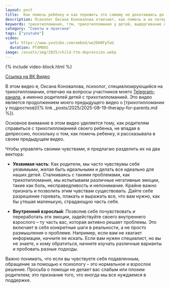 ```yaml
---
layout: post
title:  Как помочь ребёнку и как пережить это самому не докатившись до депрессии?
description: Психолог Оксана Коновалова отвечает, как помочь и не потерять себя, когда у ребенка трихотилломания
keywords: трихотилломания, ттм, трихотилломания у детей, выдергивание волос, детский психолог, психотерапия, роль родителей, семейная терапия, Оксана Коновалова
category: "Советы и практики"
tags: ["youtube"]
video:
  url: https://www.youtube.com/embed/we2DH8FpTwU
  duration: PT4M08S
image: /assets/img/2025/child-ttm-depression.webp
---
```


{% include video-block.html %}

<a href="https://vkvideo.ru/video-211245681_456239076" rel="nofollow" target="_blank">Ссылка на ВК Видео</a>

В этом видео я, Оксана Коновалова, психолог, специализирующийся на трихотилломании, отвечаю на вопросы участников моего <a href="https://t.me/ttm_help_ru" rel="nofollow" target="_blank">Telegram-канала</a>, а именно родителей детей с трихотилломанией. 
Это видео является продолжением моего предыдущего видео о [трихотилломании у подростков]({% link _posts/2025/2025-08-19-therapy-for-parents.md %}).

Основное внимание в этом видео уделяется тому, как родителям справиться с трихотилломанией своего ребенка, 
не впадая в депрессию, поскольку о том, как помочь ребенку, я рассказывала в своем предыдущем видео.

Чтобы управлять своими чувствами, я предлагаю разделить их на два вектора:

- **Уязвимая часть**: Как родители, мы часто чувствумы себя уязвимыми, желая быть идеальными и делать все идеально для наших детей. Сталкиваясь с такими проблемами, как трихотилломания, мы испытываем различные негативные эмоции, такие как боль, несправедливость и непонимание. Крайне важно признать и позволить этим чувствам существовать. Дайте себе разрешение горевать, плакать и выражать все, что вам нужно, как бы утешая маленькую, страдающую часть себя.

- **Внутренний взрослый**: Позволив себе почувствовать и переработать эти эмоции, задействуйте своего внутреннего взрослого – ту часть вас, которая активно решает проблемы. Это включает в себя конкретные шаги в реальности, а не просто размышления о проблеме. Например, если вам не хватает информации, начните ее искать. Если вам нужен специалист, но вы не знаете, к кому обратиться, начните изучать различные варианты и пробовать разные подходы.

Важно понимать, что если вы чувствуете себя подавленным, обращение за помощью к психологу – это нормальное и взрослое решение. 
Просьба о помощи не делает вас слабым или плохим родителем; это признание того, что иногда мы все нуждаемся в поддержке.